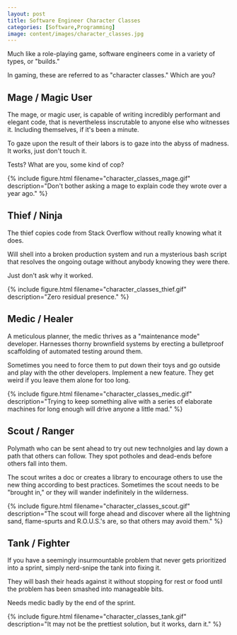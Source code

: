 ```yaml
---
layout: post
title: Software Engineer Character Classes
categories: [Software,Programming]
image: content/images/character_classes.jpg
---
```


Much like a role-playing game, software engineers come in a variety of types, or "builds."

In gaming, these are referred to as "character classes." Which are you?

## Mage / Magic User

The mage, or magic user, is capable of writing incredibly performant and elegant code, that is nevertheless inscrutable to anyone else who witnesses it. Including themselves, if it's been a minute.

To gaze upon the result of their labors is to gaze into the abyss of madness. It works, just don't touch it.

Tests? What are you, some kind of cop?

{% include figure.html filename="character_classes_mage.gif" description="Don't bother asking a mage to explain code they wrote over a year ago." %}

## Thief / Ninja

The thief copies code from Stack Overflow without really knowing what it does.

Will shell into a broken production system and run a mysterious bash script that resolves the ongoing outage without anybody knowing they were there.

Just don't ask why it worked.

{% include figure.html filename="character_classes_thief.gif" description="Zero residual presence." %}

## Medic / Healer

A meticulous planner, the medic thrives as a "maintenance mode" developer. Harnesses thorny brownfield systems by erecting a bulletproof scaffolding of automated testing around them.

Sometimes you need to force them to put down their toys and go outside and play with the other developers. Implement a new feature. They get weird if you leave them alone for too long.

{% include figure.html filename="character_classes_medic.gif" description="Trying to keep something alive with a series of elaborate machines for long enough will drive anyone a little mad." %}

## Scout / Ranger

Polymath who can be sent ahead to try out new technolgies and lay down a path that others can follow. They spot potholes and dead-ends before others fall into them.

The scout writes a doc or creates a library to encourage others to use the new thing according to best practices. Sometimes the scout needs to be "brought in," or they will wander indefinitely in the wilderness.

{% include figure.html filename="character_classes_scout.gif" description="The scout will forge ahead and discover where all the lightning sand, flame-spurts and R.O.U.S.'s are, so that others may avoid them." %}

## Tank / Fighter

If you have a seemingly insurmountable problem that never gets prioritized into a sprint, simply nerd-snipe the tank into fixing it.

They will bash their heads against it without stopping for rest or food until the problem has been smashed into manageable bits.

Needs medic badly by the end of the sprint.

{% include figure.html filename="character_classes_tank.gif" description="It may not be the prettiest solution, but it works, darn it." %}
